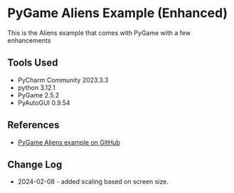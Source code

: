 # PyGame Aliens Example (Enhanced)
This is the Aliens example that comes with PyGame with a few enhancements
## Tools Used
* PyCharm Community 2023.3.3
* python 3.12.1
* PyGame 2.5.2
* PyAutoGUI 0.9.54
## References
* [PyGame Aliens example on GitHub](https://github.com/pygame/pygame/tree/main/examples)
## Change Log
* 2024-02-08 - added scaling based on screen size.
